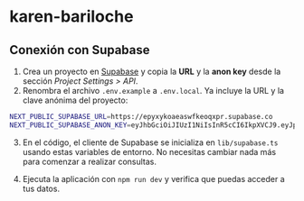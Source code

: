 # karen-bariloche

## Conexión con Supabase

1. Crea un proyecto en [Supabase](https://supabase.com) y copia la **URL** y la **anon key** desde la sección *Project Settings > API*.
2. Renombra el archivo `.env.example` a `.env.local`. Ya incluye la URL y la clave anónima del proyecto:

```bash
NEXT_PUBLIC_SUPABASE_URL=https://epyxykoaeaswfkeoqxpr.supabase.co
NEXT_PUBLIC_SUPABASE_ANON_KEY=eyJhbGciOiJIUzI1NiIsInR5cCI6IkpXVCJ9.eyJpc3MiOiJzdXBhYmFzZSIsInJlZiI6ImVweXh5a29hZWFzd2ZrZW9xeHByIiwicm9sZSI6ImFub24iLCJpYXQiOjE3NDc5MzUwODQsImV4cCI6MjA2MzUxMTA4NH0.aDMDLLQqYcGzgAMdLy0IoBK5WdzUzgvLwXdJ8yng0Q0
```

3. En el código, el cliente de Supabase se inicializa en `lib/supabase.ts` usando estas variables de entorno. No necesitas cambiar nada más para comenzar a realizar consultas.

4. Ejecuta la aplicación con `npm run dev` y verifica que puedas acceder a tus datos.

